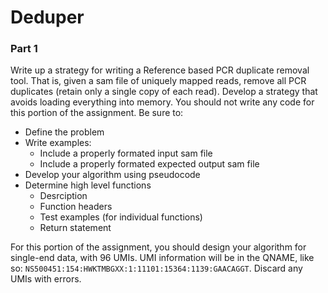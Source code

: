 # Deduper

### Part 1
Write up a strategy for writing a Reference based PCR duplicate removal tool. That is, given a sam file of uniquely mapped reads, remove all PCR duplicates (retain only a single copy of each read). Develop a strategy that avoids loading everything into memory. You should not write any code for this portion of the assignment. Be sure to:
- Define the problem
- Write examples:
    - Include a properly formated input sam file
    - Include a properly formated expected output sam file
- Develop your algorithm using pseudocode
- Determine high level functions
    - Desrciption
    - Function headers
    - Test examples (for individual functions)
    - Return statement
    
For this portion of the assignment, you should design your algorithm for single-end data, with 96 UMIs. UMI information will be in the QNAME, like so: ```NS500451:154:HWKTMBGXX:1:11101:15364:1139:GAACAGGT```. Discard any UMIs with errors.
